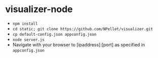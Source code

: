 # visualizer-node
* ```npm install```
* ```cd static; git clone https://github.com/NPellet/visualizer.git```
* ```cp default-config.json appconfig.json```
* ```node server.js```
* Navigate with your browser to [ipaddress]:[port] as specified in ```appconfig.json```
